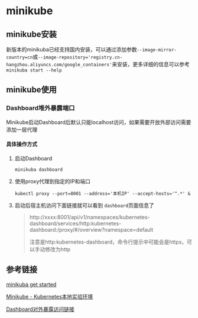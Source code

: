 # minikube

## minikube安装

新版本的minikuba已经支持国内安装，可以通过添加参数`--image-mirror-country=cn`或`--image-repository='registry.cn-hangzhou.aliyuncs.com/google_containers'`来安装，更多详细的信息可以参考 `minikuba start --help`

## minikube使用

### Dashboard堆外暴露端口

Minikube启动Dashboard后默认只能localhost访问，如果需要开放外部访问需要添加一层代理

#### 具体操作方式

1. 启动Dashboard

   ``` shell
   minikuba dashboard
   ```

2. 使用proxy代理到指定的IP和端口

   ```shell
   kubectl proxy --port=8001 --address='本机IP' --accept-hosts='^.*' &
   ```

3. 启动后宿主机访问下面链接就可以看到 `dashboard`页面信息了

   > http://xxxx:8001/api/v1/namespaces/kubernetes-dashboard/services/http:kubernetes-dashboard:/proxy/#/overview?namespace=default
   >
   > 注意是http:kubernetes-dashboard，命令行提示中可能会是https，可以手动修改为http

## 参考链接

[minikuba get started](https://minikube.sigs.k8s.io/docs/start/)

[Minikube - Kubernetes本地实验环境](https://developer.aliyun.com/article/221687)

[Dashboard对外暴露访问链接](https://www.jianshu.com/p/da8b6725c010)